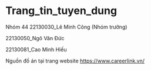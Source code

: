# Trang_tin_tuyen_dung
Nhóm 44
22130030_Lê Minh Công (Nhóm trưởng)

22130050_Ngô Văn Đức

22130081_Cao Minh Hiếu

Nguồn đồ án tại trang website https://www.careerlink.vn/
